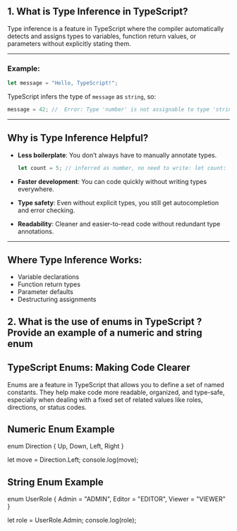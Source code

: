 ## 1. What is Type Inference in TypeScript?

Type inference is a feature in TypeScript where the compiler automatically detects and assigns types to variables, function return values, or parameters without explicitly stating them.

---

###  Example:

```ts
let message = "Hello, TypeScript!";
```

TypeScript infers the type of `message` as `string`, so:

```ts
message = 42; //  Error: Type 'number' is not assignable to type 'string'.
```

---

##  Why is Type Inference Helpful?

* **Less boilerplate**: You don’t always have to manually annotate types.

  ```ts
  let count = 5; // inferred as number, no need to write: let count: number = 5;
  ```

* **Faster development**: You can code quickly without writing types everywhere.

* **Type safety**: Even without explicit types, you still get autocompletion and error checking.

* **Readability**: Cleaner and easier-to-read code without redundant type annotations.

---

##  Where Type Inference Works:

* Variable declarations
* Function return types
* Parameter defaults
* Destructuring assignments



## 2. What is the use of enums in TypeScript ? Provide an example of a numeric and string enum

##  TypeScript Enums: Making Code Clearer

Enums are a feature in TypeScript that allows you to define a set of named constants. They help make code more readable, organized, and type-safe, especially when dealing with a fixed set of related values like roles, directions, or status codes.

##  Numeric Enum Example

enum Direction {
Up, 
Down, 
Left, 
Right 
}

let move = Direction.Left;
console.log(move);

##  String Enum Example

enum UserRole {
Admin = "ADMIN",
Editor = "EDITOR",
Viewer = "VIEWER"
}

let role = UserRole.Admin;
console.log(role);